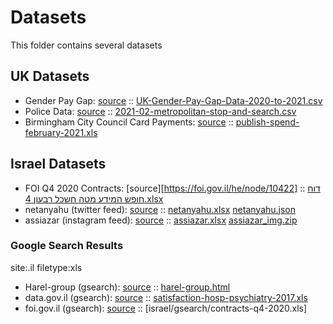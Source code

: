 # Datasets 

This folder contains several datasets 

## UK Datasets

- Gender Pay Gap: [source](https://gender-pay-gap.service.gov.uk/) :: [UK-Gender-Pay-Gap-Data-2020-to-2021.csv](uk/UK-Gender-Pay-Gap-Data-2020-to-2021.csv)
- Police Data: [source](https://data.police.uk/data/) :: [2021-02-metropolitan-stop-and-search.csv](uk/2021-02-metropolitan-stop-and-search.csv)
- Birmingham City Council Card Payments: [source](https://data.birmingham.gov.uk/organization/birmingham-city-council) :: [publish-spend-february-2021.xls](uk/publish-spend-february-2021.xls)

## Israel Datasets

- FOI Q4 2020 Contracts: [source][https://foi.gov.il/he/node/10422] :: [דוח חופש המידע מטה חשכל רבעון 4.xlsx](israel/דוח%20חופש%20המידע%20מטה%20חשכל%20רבעון%204.xlsx)
- netanyahu (twitter feed): [source](https://twitter.com/netanyahu) :: [netanyahu.xlsx](israel/twitter/netanyahu.xlsx) [netanyahu.json](israel/twitter/netanyahu.json)
- assiazar (instagram feed): [source](https://www.instagram.com/assiazar/) :: [assiazar.xlsx](israel/instagram/assiazar.xlsx) [assiazar_img.zip](israel/instagram/assiazar_img.zip) 



### Google Search Results
site:.il filetype:xls

- Harel-group (gsearch): [source](https://webcache.googleusercontent.com/search?q=cache:2NZ1-F-mbbIJ:https://www.harel-group.co.il/long-term-savings/study-funds/plans/regular-army/doclib/%25D7%25A4%25D7%2599%25D7%25A8%25D7%2595%25D7%2598%2520%25D7%25A6%25D7%2593%25D7%2593%25D7%2599%25D7%259D%2520%25D7%25A7%25D7%25A9%25D7%2595%25D7%25A8%25D7%2599%25D7%259D/2014/%25D7%25A4%25D7%2599%25D7%25A8%25D7%2595%25D7%2598%2520%25D7%2599%25D7%25AA%25D7%25A8%25D7%2595%25D7%25AA%2520%25D7%2595%25D7%25A2%25D7%25A1%25D7%25A7%25D7%2590%25D7%2595%25D7%25AA%2520%25D7%25A2%25D7%259D%2520%25D7%25A6%25D7%2593%25D7%2593%25D7%2599%25D7%259D%2520%25D7%25A7%25D7%25A9%25D7%2595%25D7%25A8%25D7%2599%25D7%259D%2520%25D7%25A0%25D7%259B%25D7%2595%25D7%259F%2520%25D7%259C%25D7%25AA%25D7%2590%25D7%25A8%25D7%2599%25D7%259A%252031.12.2014.xls+&cd=1&hl=en&ct=clnk&gl=uk) :: [harel-group.html](israel/gsearch/harel-group.html)
- data.gov.il (gsearch): [source](https://data.gov.il/dataset/satisfaction-hosp-psychiatry-2017/resource/eb977feb-e048-41e0-85a0-1463b7050e58/download/satisfaction-hosp-psychiatry-2017.xls) :: [satisfaction-hosp-psychiatry-2017.xls](israel/gsearch/satisfaction-hosp-psychiatry-2017.xls)
- foi.gov.il (gsearch): [source](https://foi.gov.il/sites/default/files/%D7%93%D7%95%27%27%D7%97%20%D7%94%D7%AA%D7%A7%D7%A9%D7%A8%D7%95%D7%99%D7%95%D7%AA%20%D7%A8%D7%91%D7%A2%D7%95%D7%9F%204%202020.xls) :: [israel/gsearch/contracts-q4-2020.xls]